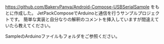 https://github.com/BakeryPanya/Android-Compose-USBSerialSample をもとに作成した。
JetPackComposeでArduinoと通信を行うサンプルプロジェクトです。
簡単な実装と自分なりの解釈のコメントを挿入していますが間違えていたら教えてください。

SampleのArduinoファイルもフォルダをご参照ください。
